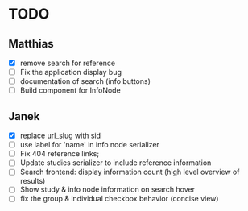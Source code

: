 # TODO
## Matthias
- [x] remove search for reference
- [ ] Fix the application display bug
- [ ] documentation of search (info buttons)
- [ ] Build component for InfoNode

## Janek
- [x] replace url_slug with sid
- [ ] use label for 'name' in info node serializer
- [ ] Fix 404 reference links;
- [ ] Update studies serializer to include reference information
- [ ] Search frontend: display information count (high level overview of results)
- [ ] Show study & info node information on search hover
- [ ] fix the group & individual checkbox behavior (concise view)
